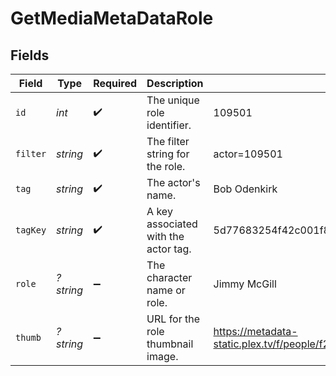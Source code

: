 # GetMediaMetaDataRole


## Fields

| Field                                                                         | Type                                                                          | Required                                                                      | Description                                                                   | Example                                                                       |
| ----------------------------------------------------------------------------- | ----------------------------------------------------------------------------- | ----------------------------------------------------------------------------- | ----------------------------------------------------------------------------- | ----------------------------------------------------------------------------- |
| `id`                                                                          | *int*                                                                         | :heavy_check_mark:                                                            | The unique role identifier.                                                   | 109501                                                                        |
| `filter`                                                                      | *string*                                                                      | :heavy_check_mark:                                                            | The filter string for the role.                                               | actor=109501                                                                  |
| `tag`                                                                         | *string*                                                                      | :heavy_check_mark:                                                            | The actor's name.                                                             | Bob Odenkirk                                                                  |
| `tagKey`                                                                      | *string*                                                                      | :heavy_check_mark:                                                            | A key associated with the actor tag.                                          | 5d77683254f42c001f8c3f69                                                      |
| `role`                                                                        | *?string*                                                                     | :heavy_minus_sign:                                                            | The character name or role.                                                   | Jimmy McGill                                                                  |
| `thumb`                                                                       | *?string*                                                                     | :heavy_minus_sign:                                                            | URL for the role thumbnail image.                                             | https://metadata-static.plex.tv/f/people/f2ca7b474cc984efbdd5c503a096285a.jpg |